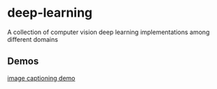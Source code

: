 # deep-learning
A collection of computer vision deep learning implementations among different domains


## Demos

[image captioning demo](https://huggingface.co/spaces/Nanohana/efficientnetb0-lstm-image-captioning)
